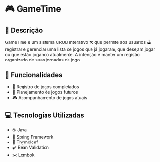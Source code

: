 # 🎮 GameTime

## 📜 Descrição
GameTime é um sistema CRUD interativo 🛠️ que permite aos usuários 🕹️ registrar e gerenciar uma lista de jogos que já jogaram, que desejam jogar ou que estão jogando atualmente. A intenção é manter um registro organizado de suas jornadas de jogo.

## 🌟 Funcionalidades
- 📝 Registro de jogos completados
- 📅 Planejamento de jogos futuros
- 🎮 Acompanhamento de jogos atuais

## 💻 Tecnologias Utilizadas
- ☕ Java
- 🍃 Spring Framework
- 🎨 Thymeleaf
- ✔️ Bean Validation
- ✂️ Lombok
